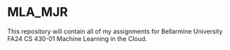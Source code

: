 # MLA_MJR

This repository will contain all of my assignments for Bellarmine University FA24 CS 430-01 Machine Learning in the Cloud.

